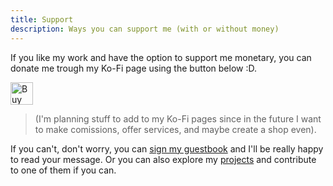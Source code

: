 ```yaml
---
title: Support
description: Ways you can support me (with or without money)
---
```


If you like my work and have the option to support me monetary, you can donate me trough my Ko-Fi page using the button below :D.

<a href='https://ko-fi.com/K3K519YBGW' target='_blank' style="border-radius:12px"><img height='36' style='border:0px;height:36px;' src='/public/img/buttons/general/kofi_orange.webp' alt='Buy Me a Coffee at ko-fi.com'   loading="lazy" decoding="async" eleventy:ignore/></a>

> (I'm planning stuff to add to my Ko-Fi pages since in the future I want to make comissions, offer services, and maybe create a shop even).

If you can't, don't worry, you can [sign my guestbook](https://reduxflakes.atabook.org/) and I'll be really happy to read your message. Or you can also explore my [projects](/projects) and contribute to one of them if you can.
